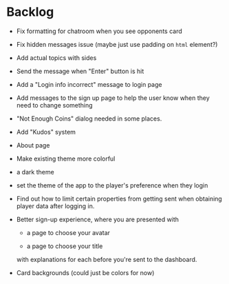 # Backlog

* Fix formatting for chatroom when you see opponents card

* Fix hidden messages issue (maybe just use padding on `html` element?)

* Add actual topics with sides

* Send the message when "Enter" button is hit

* Add a "Login info incorrect" message to login page

* Add messages to the sign up page to help the user know when they need to change something

* "Not Enough Coins" dialog needed in some places.

* Add "Kudos" system

* About page

* Make existing theme more colorful

* a dark theme

* set the theme of the app to the player's preference when they login

* Find out how to limit certain properties from getting sent when obtaining player data after logging in.

* Better sign-up experience, where you are presented with
  
  * a page to choose your avatar
  
  * a page to choose your title
  
  with explanations for each before you're sent to the dashboard.

* Card backgrounds (could just be colors for now)
